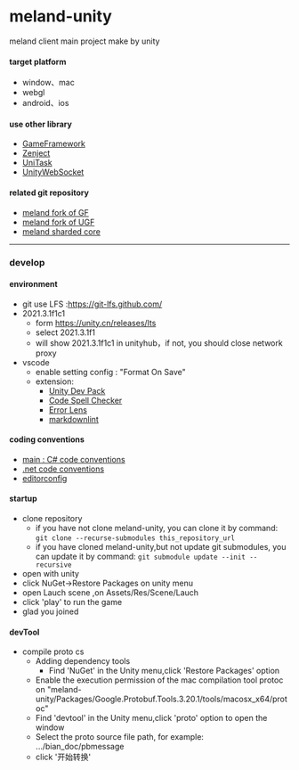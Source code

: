 <!--
 * @Author xiangqian
 * @Description 
 * @Date 2022-05-18 17:28:24
 * @FilePath: /README.md
-->
# meland-unity

meland client main project make by unity  

#### target platform

- window、mac
- webgl
- android、ios

#### use other library

- [GameFramework](https://github.com/EllanJiang/GameFramework)
- [Zenject](https://github.com/modesttree/Zenject)
- [UniTask](https://github.com/Cysharp/UniTask)
- [UnityWebSocket](https://github.com/psygames/UnityWebSocket)

#### related git repository

- [meland fork of GF](https://github.com/Meland-Inc/GameFramework)
- [meland fork of UGF](https://github.com/Meland-Inc/UnityGameFramework)
- [meland sharded core](https://github.com/Meland-Inc/meland-shared_unity_core)

---

### develop

#### environment

- git use LFS :<https://git-lfs.github.com/>
- 2021.3.1f1c1
  - form https://unity.cn/releases/lts
  - select 2021.3.1f1
  - will show 2021.3.1f1c1 in unityhub，if not, you should close network proxy
- vscode
  - enable setting config : "Format On Save"
  - extension:
    - [Unity Dev Pack](https://marketplace.visualstudio.com/items?itemName=fabriciohod.unity-dev-pack)
    - [Code Spell Checker](https://marketplace.visualstudio.com/items?itemName=streetsidesoftware.code-spell-checker)
    - [Error Lens](https://marketplace.visualstudio.com/items?itemName=usernamehw.errorlens)
    - [markdownlint](https://marketplace.visualstudio.com/items?itemName=DavidAnson.vscode-markdownlint)

#### coding conventions

- [main : C# code conventions](https://docs.microsoft.com/zh-cn/dotnet/csharp/fundamentals/coding-style/coding-conventions)
- [.net code conventions](https://github.com/dotnet/runtime/blob/main/docs/coding-guidelines/coding-style.md?plain=1)
- [editorconfig](/.editorconfig)

#### startup

- clone repository
  - if you have not clone meland-unity, you can clone it by command:  ```git clone --recurse-submodules this_repository_url```
  - if you have cloned meland-unity,but not update git submodules, you can update it by command:  ```git submodule update --init --recursive```
- open with unity
- click NuGet->Restore Packages on unity menu
- open Lauch scene ,on Assets/Res/Scene/Lauch
- click 'play' to run the game
- glad you joined


#### devTool
- compile proto cs
  - Adding dependency tools
    - Find 'NuGet' in the Unity menu,click 'Restore Packages' option
  - Enable the execution permission of the mac compilation tool protoc on "meland-unity/Packages/Google.Protobuf.Tools.3.20.1/tools/macosx_x64/protoc"
  - Find 'devtool' in the Unity menu,click 'proto' option to open the window
  - Select the proto source file path, for example: .../bian_doc/pbmessage
  - click '开始转换'
